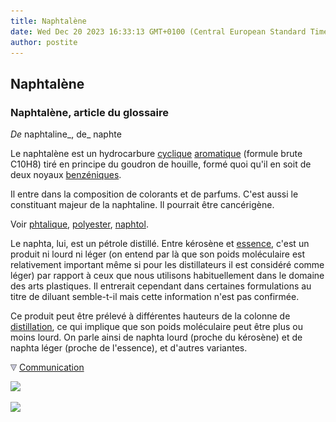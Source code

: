 ```yaml
---
title: Naphtalène
date: Wed Dec 20 2023 16:33:13 GMT+0100 (Central European Standard Time)
author: postite
---
```


## Naphtalène
### Naphtalène, article du glossaire
 _De_ naphtaline_, de_ naphte

Le naphtalène est un hydrocarbure [cyclique](cyclique.html) [aromatique](aromatique.html) (formule brute C10H8) tiré en principe du goudron de houille, formé quoi qu'il en soit de deux noyaux [benzéniques](benzeneetbenjoin.html).

Il entre dans la composition de colorants et de parfums. C'est aussi le constituant majeur de la naphtaline. Il pourrait être cancérigène.

Voir [phtalique](phtalique.html), [polyester](polyester.html), [naphtol](naphtalene.html#naphtol).

Le naphta, lui, est un pétrole distillé. Entre kérosène et [essence](essences.html), c'est un produit ni lourd ni léger (on entend par là que son poids moléculaire est relativement important même si pour les distillateurs il est considéré comme léger) par rapport à ceux que nous utilisons habituellement dans le domaine des arts plastiques. Il entrerait cependant dans certaines formulations au titre de diluant semble-t-il mais cette information n'est pas confirmée.

Ce produit peut être prélevé à différentes hauteurs de la colonne de [distillation](distillationraffinage.html), ce qui implique que son poids moléculaire peut être plus ou moins lourd. On parle ainsi de naphta lourd (proche du kérosène) et de naphta léger (proche de l'essence), et d'autres variantes.



![](images/flechebas.gif) [Communication](http://www.artrealite.com/annonceurs.htm) 

[![](https://cbonvin.fr/sites/regie.artrealite.com/visuels/campagne1.png)](index-2.html#20131014)

![](https://cbonvin.fr/sites/regie.artrealite.com/visuels/campagne2.png)